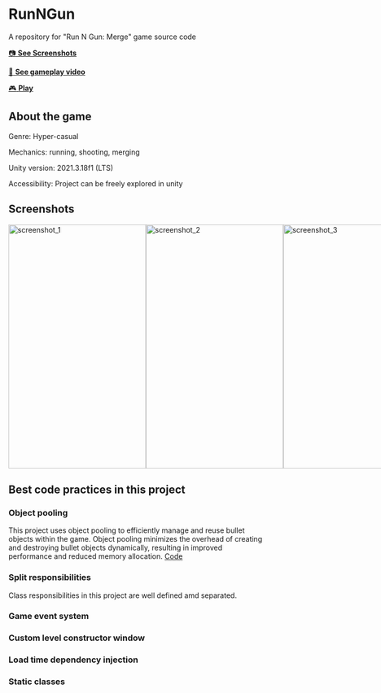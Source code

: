 # RunNGun
A repository for "Run N Gun: Merge" game source code

[:camera: **See Screenshots**](#screenshots)

[:movie_camera: **See gameplay video**](https://www.youtube.com/watch?v=uu2AngDUh1s)

[:video_game: **Play**](https://play.google.com/store/apps/details?id=com.YankeeZulu.RunNGun)

## About the game
Genre: Hyper-casual

Mechanics: running, shooting, merging

Unity version: 2021.3.18f1 (LTS)

Accessibility: Project can be freely explored in unity

## Screenshots

<div style="display:flex;">
  <img src="https://user-images.githubusercontent.com/129124150/230711931-dc82b082-d3b2-4878-a8ad-6f046a1bdceb.jpg" alt="screenshot_1" width="270" height="480">
  <img src="https://user-images.githubusercontent.com/129124150/230711970-45ec7c31-1996-43eb-b313-b547ff35ba8f.jpg" alt="screenshot_2" width="270" height="480">
  <img src="https://user-images.githubusercontent.com/129124150/230711976-99469490-2178-48a3-8ea2-95858d799111.jpg" alt="screenshot_3" width="270" height="480">
  <img src="https://user-images.githubusercontent.com/129124150/230711980-4272fdfb-7d16-4e4d-889b-61de90dbf6e3.jpg" alt="screenshot_4" width="270" height="480">
</div>

## Best сode practices in this project

### Object pooling
This project uses object pooling to efficiently manage and reuse bullet objects within the game. Object pooling minimizes the overhead of creating and destroying bullet objects dynamically, resulting in improved performance and reduced memory allocation. [Code](https://github.com/YankeeZuluDev/RunNGun/blob/main/Assets/Scripts/Pools/BulletPools.cs)

### Split responsibilities
Class responsibilities in this project are well defined amd separated. 

### Game event system


### Custom level constructor window


### Load time dependency injection


### Static classes

